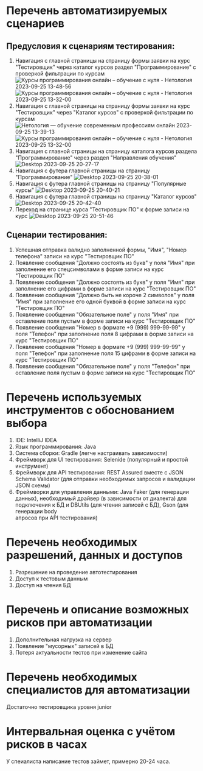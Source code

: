 # Перечень автоматизируемых сценариев
## Предусловия к сценариям тестирования:
1. Навигация с главной страницы на страницу формы заявки на курс "Тестировщик" через каталог курсов раздел "Программирование" с проверкой фильтрации по курсам
   ![Курсы программирования онлайн – обучение с нуля - Нетология 2023-09-25 13-48-56](https://github.com/Dimonstratos/HW4.2/assets/130654761/7fc22b26-6a70-482e-8d9a-a0fcd8f009b4)
   ![Курсы программирования онлайн – обучение с нуля - Нетология 2023-09-25 13-32-00](https://github.com/Dimonstratos/HW4.2/assets/130654761/c95c3365-6035-4d47-99cb-cc1914c3a9de)
1. Навигация с главной страницы на страницу формы заявки на курс "Тестировщик" через "Каталог курсов" с проверкой фильтрации по курсам
   ![Нетология — обучение современным профессиям онлайн 2023-09-25 13-39-13](https://github.com/Dimonstratos/HW4.2/assets/130654761/7d2d3a7e-c2e0-4909-8075-163a02852326)
   ![Курсы программирования онлайн – обучение с нуля - Нетология 2023-09-25 13-32-00](https://github.com/Dimonstratos/HW4.2/assets/130654761/cea3c710-864c-4ded-96ef-57b70855e064)
1. Навигация с главной страницы на страницу каталога курсов раздела "Программирование" через раздел "Направления обучения"
   ![Desktop 2023-09-25 20-27-17](https://github.com/Dimonstratos/HW4.2/assets/130654761/6105636c-47d4-49ba-8d65-2dff84071e7b)
1. Навигация с футера главной страницы на страницу "Программирование"
   ![Desktop 2023-09-25 20-38-01](https://github.com/Dimonstratos/HW4.2/assets/130654761/6d62f335-f4ab-4002-b8fd-ee6c570f5346)
1. Навигация с футера главной страницы на страницу "Популярные курсы"
   ![Desktop 2023-09-25 20-40-21](https://github.com/Dimonstratos/HW4.2/assets/130654761/b7edc86a-92db-4636-be0a-dc250a2bf194)
1. Навигация с футера главной страницы на страницу "Каталог курсов"
   ![Desktop 2023-09-25 20-42-40](https://github.com/Dimonstratos/HW4.2/assets/130654761/2f2c5869-8551-45c7-988a-10352b78c874)
1. Переход на странице курса "Тестировщик ПО" к форме записи на курс
   ![Desktop 2023-09-25 20-51-46](https://github.com/Dimonstratos/HW4.2/assets/130654761/ae0a9132-f0cc-43cf-bc12-86546a33310d)

## Сценарии тестирования:
1. Успешная отправка валидно заполненной формы, "Имя", "Номер телефона" записи на курс "Тестировщик ПО"
1. Появление сообщения "Должно состоять из букв" у поля "Имя" при заполнение его спецсимволами в форме записи на курс "Тестировщик ПО"
1. Появление сообщения "Должно состоять из букв" у поля "Имя" при заполнение его цифрами в форме записи на курс "Тестировщик ПО"
1. Появление сообщения "Должно быть не короче 2 символов" у поля "Имя" при заполнение его одной буквой в форме записи на курс "Тестировщик ПО"
1. Появление сообщения "Обязательное поле" у поля "Имя" при оставление поля пустым в форме записи на курс "Тестировщик ПО"
1. Появление сообщения "Номер в формате +9 (999) 999-99-99" у поля "Телефон" при заполнение поля 8 цифрами в форме записи на курс "Тестировщик ПО"
1. Появление сообщения "Номер в формате +9 (999) 999-99-99" у поля "Телефон" при заполнение поля 15 цифрами в форме записи на курс "Тестировщик ПО"
1. Появление сообщения "Обязательное поле" у поля "Телефон" при оставление поля пустым в форме записи на курс "Тестировщик ПО"

# Перечень используемых инструментов с обоснованием выбора
1. IDE: IntelliJ IDEA
1. Язык программирования: Java
1. Система сборки: Gradle (легче настраивать зависимости)
1. Фреймворк для UI тестирования: Selenide (популярный и простой инструмент)
1. Фреймворк для API тестирования: REST Assured вместе с JSON Schema Validator (для отправки необходимых запросов и валидации JSON схемы)
1. Фреймворки для управления данными: Java Faker (для генерации данных), необходимый драйвер (в зависимости от диалекта) для подключения к БД и DBUtils (для чтения записей с БД), Gson (для генерации body  
   апросов при API тестирования)
   
# Перечень необходимых разрешений, данных и доступов
1. Разрешение на проведение автотестирования
1. Доступ к тестовым данным
1. Доступ на чтения БД

# Перечень и описание возможных рисков при автоматизации
1. Дополнительная нагрузка на сервер
1. Появление "мусорных" записей в БД
1. Потеря актуальности тестов при изменение сайта

# Перечень необходимых специалистов для автоматизации
   Достаточно тестировщика уровня junior

# Интервальная оценка с учётом рисков в часах
   У спеиалиста написание тестов займет, примерно 20-24 часа.
